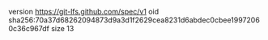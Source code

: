version https://git-lfs.github.com/spec/v1
oid sha256:70a37d68262094873d9a3d1f2629cea8231d6abdec0cbee19972060c36c967df
size 13
